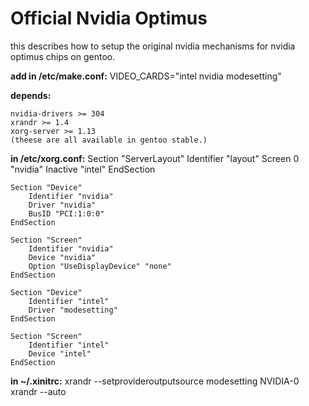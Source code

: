 # Official Nvidia Optimus

this describes how to setup the original nvidia mechanisms for nvidia optimus chips on gentoo.

**add in /etc/make.conf:**
    VIDEO_CARDS="intel nvidia modesetting"

**depends:**
 
    nvidia-drivers >= 304
    xrandr >= 1.4
    xorg-server >= 1.13
    (theese are all available in gentoo stable.)

**in /etc/xorg.conf:**
    Section "ServerLayout"
        Identifier "layout"
        Screen 0 "nvidia"
        Inactive "intel"
    EndSection
  
    Section "Device"
        Identifier "nvidia"
        Driver "nvidia"
        BusID "PCI:1:0:0"
    EndSection
  
    Section "Screen"
        Identifier "nvidia"
        Device "nvidia"
        Option "UseDisplayDevice" "none"
    EndSection
  
    Section "Device"
        Identifier "intel"
        Driver "modesetting"
    EndSection
  
    Section "Screen"
        Identifier "intel"
        Device "intel"
    EndSection

**in ~/.xinitrc:**
    xrandr --setprovideroutputsource modesetting NVIDIA-0
    xrandr --auto
